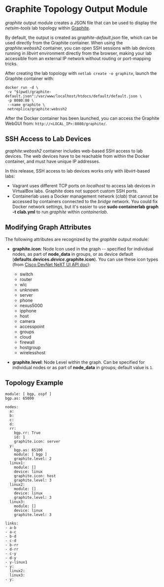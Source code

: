 # Graphite Topology Output Module

*graphite* output module creates a JSON file that can be used to display the *netsim-tools* lab topology within [Graphite](https://github.com/netreplica/graphite).

By default, the output is created as *graphite-default.json* file, which can be used directly from the Graphite container. When using the *graphite:webssh2* container, you can open SSH sessions with lab devices running in *libvirt* environment directly from the browser, making your lab accessible from an external IP network without routing or port-mapping tricks.

After creating the lab topology with `netlab create -o graphite`, launch the Graphite container with:

```
docker run -d \
 -v "$(pwd)/graphite-default.json":/var/www/localhost/htdocs/default/default.json \
 -p 8080:80 \
 --name graphite \
 netreplica/graphite:webssh2
```

After the Docker container has been launched, you can access the Graphite WebGUI from: `http://<LOCAL_IP>:8080/graphite/`.

## SSH Access to Lab Devices

*graphite:webssh2* container includes web-based SSH access to lab devices. The web devices have to be reachable from within the Docker container, and must have unique IP addresses. 

In this release, SSH access to lab devices works only with *libvirt*-based labs:

* Vagrant uses different TCP ports on *localhost* to access lab devices in VirtualBox labs. Graphite does not support custom SSH ports. 
* Containerlab uses a Docker management network (*clab*) that cannot be accessed by containers connected to the *bridge* network. You could fix Docker network settings, but it's easier to use **sudo containerlab graph -t clab.yml** to run *graphite* within *containerlab*.

## Modifying Graph Attributes

The following attributes are recognized by the *graphite* output module:

* **graphite.icon**: Node Icon used in the graph -- specified for individual nodes, as part of **node_data** in groups, or as device default (**defaults.devices._device_.graphite.icon**). You can use these icon types (from [Cisco DevNet NeXT UI API doc](https://developer.cisco.com/site/neXt/document/api-reference-manual/files/src_js_graphic_svg_Icons.js/#l11)):

  * switch
  * router
  * wlc
  * unknown
  * server
  * phone
  * nexus5000
  * ipphone
  * host
  * camera
  * accesspoint
  * groups
  * cloud
  * firewall
  * hostgroup
  * wirelesshost

* **graphite.level**: Node Level within the graph. Can be specified for individual nodes or as part of **node_data** in groups; default value is `1`.

## Topology Example

```
module: [ bgp, ospf ]
bgp.as: 65000

nodes:
  a:
  b:
  c:
  d:
  rr:
    bgp.rr: True
    id: 1
    graphite.icon: server
  y:
    bgp.as: 65100
    module: [ bgp ]
    graphite.level: 2
  linux1:
    module: []
    device: linux
    graphite.icon: host
    graphite.level: 3
  linux2:
    module: []
    device: linux
    graphite.level: 3
  linux3:
    module: []
    device: linux
    graphite.level: 3

links:
- a-b
- a-c
- b-d
- c-d
- b-rr
- d-rr
- c-y
- d-y
- y-linux1
- y:
  linux2:
  linux3:
- y:
```